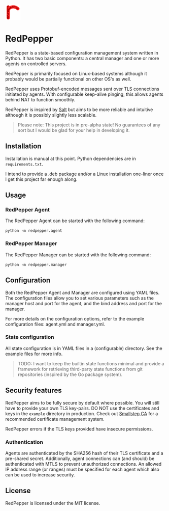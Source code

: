 
![](redpepper.png)

# RedPepper

RedPepper is a state-based configuration management system written in Python.
It has two basic components: a central manager and one or more agents on controlled servers.

RedPepper is primarily focused on Linux-based systems although it probably would be partially functional on other OS's as well.

RedPepper uses Protobuf-encoded messages sent over TLS connections initiated by agents.
With configurable keep-alive pinging, this allows agents behind NAT to function smoothly.

RedPepper is inspired by [Salt](https://github.com/saltstack/salt) but aims to be more reliable and intuitive although it is possibly slightly less scalable.

> Please note: This project is in pre-alpha state! No guarantees of any sort but I would be glad for your help in developing it.

## Installation

Installation is manual at this point. Python dependencies are in `requirements.txt`.

I intend to provide a .deb package and/or a Linux installation one-liner once I get this project far enough along.

## Usage
### RedPepper Agent

The RedPepper Agent can be started with the following command:

```
python -m redpepper.agent
```

### RedPepper Manager
The RedPepper Manager can be started with the following command:

```
python -m redpepper.manager
```

## Configuration
Both the RedPepper Agent and Manager are configured using YAML files. The configuration files allow you to set various parameters such as the manager host and port for the agent, and the bind address and port for the manager.

For more details on the configuration options, refer to the example configuration files: agent.yml and manager.yml.

### State configuration

All state configuration is in YAML files in a (configurable) directory.
See the example files for more info.

> TODO: I want to keep the builtin state functions minimal and provide a
> framework for retrieving third-party state functions from git repositories
> (inspired by the Go package system).

## Security features

RedPepper aims to be fully secure by default where possible.
You will still have to provide your own TLS key-pairs.
DO NOT use the certificates and keys in the `example` directory in production.
Check out [Smallstep CA](https://github.com/smallstep/certificates) for a recommended certificate management system.

RedPepper errors if the TLS keys provided have insecure permissions.

### Authentication

Agents are authenticated by the SHA256 hash of their TLS certificate and a pre-shared secret.
Additionally, agent connections can (and should) be authenticated with MTLS to prevent unauthorized connections.
An allowed IP address range (or ranges) must be specified for each agent which also can be used to increase security.

## License
RedPepper is licensed under the MIT license.